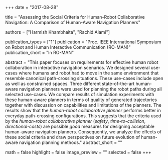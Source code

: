 +++
date = "2017-08-28"

title = "Assessing the Social Criteria for Human-Robot Collaborative Navigation: A Comparison of Human-Aware Navigation Planners"

authors = ["Harmish Khambhaita", "Rachid Alami"]

publication_types = ["1"]
publication = "Proc. IEEE International Symposium on Robot and Human Interactive Communication (RO-MAN)"
publication_short = "In RO-MAN"

abstract = "This paper focuses on requirements for effective human robot collaboration in interactive navigation scenarios. We designed several use-cases where humans and robot had to move in the same environment that resemble canonical path-crossing situations. These use-cases include open as well as constrained spaces. Three different state-of-the-art human-aware navigation planners were used for planning the robot paths during all selected use-cases. We compare results of simulation experiments with these human-aware planners in terms of quality of generated trajectories together with discussion on capabilities and limitations of the planners. The results show that the _human-robot collaborative planner_ performs better in everyday path-crossing configurations. This suggests that the criteria used by the _human-robot collaborative planner_ (_safety_, _time-to-collision_, _directional-costs_) are possible _good_ measures for designing acceptable human-aware navigation planners. Consequently, we analyze the effects of these social criteria and draw perspectives on future evolution of human-aware navigation planning methods."
abstract_short = ""

math = false
highlight = false
image_preview = ""
selected = false
+++
